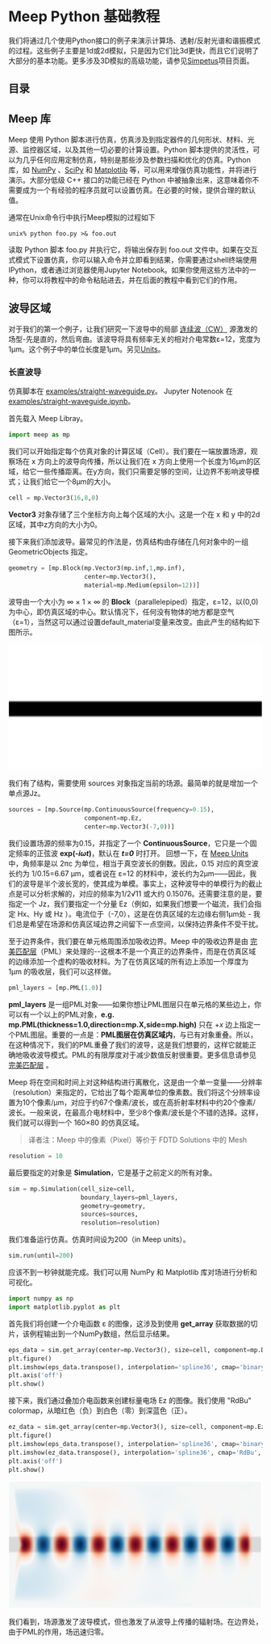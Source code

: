 # Meep Python 基础教程

我们将通过几个使用Python接口的例子来演示计算场、透射/反射光谱和谐振模式的过程。这些例子主要是1d或2d模拟，只是因为它们比3d更快，而且它们说明了大部分的基本功能。更多涉及3D模拟的高级功能，请参见[Simpetus](http://www.simpetus.com/projects.html)项目页面。

## 目录

## Meep 库

Meep 使用 Python 脚本进行仿真，仿真涉及到指定器件的几何形状、材料、光源、监控器区域，以及其他一切必要的计算设置。Python 脚本提供的灵活性，可以为几乎任何应用定制仿真，特别是那些涉及参数扫描和优化的仿真。Python库，如 [NumPy](http://www.numpy.org/) 、[SciPy](https://www.scipy.org/) 和 [Matplotlib](https://matplotlib.org/) 等，可以用来增强仿真功能性，并将进行演示。大部分低级 C++ 接口的功能已经在 Python 中被抽象出来，这意味着你不需要成为一个有经验的程序员就可以设置仿真。在必要的时候，提供合理的默认值。

通常在Unix命令行中执行Meep模拟的过程如下

``` shell
unix% python foo.py >& foo.out
```

读取 Python 脚本 foo.py 并执行它，将输出保存到 foo.out 文件中。如果在交互式模式下设置仿真，你可以输入命令并立即看到结果，你需要通过shell终端使用IPython，或者通过浏览器使用Jupyter Notebook。如果你使用这些方法中的一种，你可以将教程中的命令粘贴进去，并在后面的教程中看到它们的作用。

## 波导区域

对于我们的第一个例子，让我们研究一下波导中的局部 [连续波（CW）](https://en.wikipedia.org/wiki/Continuous_wave) 源激发的场型-先是直的，然后弯曲。该波导将具有频率无关的相对介电常数ε=12，宽度为1μm。这个例子中的单位长度是1μm。另见[Units](https://meep.readthedocs.io/en/latest/Introduction/#units-in-meep)。

### 长直波导

仿真脚本在 [examples/straight-waveguide.py](https://github.com/NanoComp/meep/blob/master/python/examples/straight-waveguide.py)。 Jupyter Notenook 在 [examples/straight-waveguide.ipynb](https://nbviewer.jupyter.org/github/NanoComp/meep/blob/master/python/examples/straight-waveguide.ipynb)。

首先载入 Meep Libray。

``` Python
import meep as mp
```

我们可以开始指定每个仿真对象的计算区域（Cell）。我们要在一端放置场源，观察场在 x 方向上的波导向传播，所以让我们在 x 方向上使用一个长度为16μm的区域，给它一些传播距离。在y方向，我们只需要足够的空间，让边界不影响波导模式；让我们给它一个8μm的大小。

``` Python
cell = mp.Vector3(16,8,0)
```

**Vector3** 对象存储了三个坐标方向上每个区域的大小。这是一个在 x 和 y 中的2d区域，其中z方向的大小为0。

接下来我们添加波导。最常见的作法是，仿真结构由存储在几何对象中的一组GeometricObjects 指定。

``` Python
geometry = [mp.Block(mp.Vector3(mp.inf,1,mp.inf),
                     center=mp.Vector3(),
                     material=mp.Medium(epsilon=12))]
```

波导由一个大小为 ∞ × 1 × ∞ 的 **Block**（parallelepiped）指定，ε=12，以(0,0)为中心，即仿真区域的中心。默认情况下，任何没有物体的地方都是空气（ε=1），当然这可以通过设置default_material变量来改变。由此产生的结构如下图所示。

![](./material/Python-Tutorial-wvg-straight-eps-000000.00.png)

我们有了结构，需要使用 sources 对象指定当前的场源。最简单的就是增加一个单点源Jz。

``` Python
sources = [mp.Source(mp.ContinuousSource(frequency=0.15),
                     component=mp.Ez,
                     center=mp.Vector3(-7,0))]
```

我们设置场源的频率为0.15，并指定了一个 **ContinuousSource**，它只是一个固定频率的正弦波 **exp(-*iωt*)**，默认在 ***t=0*** 时打开。 回想一下，在 [Meep Units](https://meep.readthedocs.io/en/latest/Introduction/#units-in-meep) 中，角频率是以 2πc 为单位，相当于真空波长的倒数。因此，0.15 对应的真空波长约为 1/0.15=6.67 μm，或者说在 ε=12 的材料中，波长约为2μm——因此，我们的波导是半个波长宽的，使其成为单模。事实上，这种波导中的单模行为的截止点是可以分析求解的，对应的频率为1/2√11 或大约 0.15076。还需要注意的是，要指定一个 Jz，我们要指定一个分量 Ez（例如，如果我们想要一个磁流，我们会指定 Hx、Hy 或 Hz ）。电流位于（-7,0），这是在仿真区域的左边缘右侧1μm处 - 我们总是希望在场源和仿真区域边界之间留下一点空间，以保持边界条件不受干扰。

至于边界条件，我们要在单元格周围添加吸收边界。Meep 中的吸收边界是由 [完美匹配层](https://meep.readthedocs.io/en/latest/Perfectly_Matched_Layer/)（PML）来处理的--这根本不是一个真正的边界条件，而是在仿真区域的边缘添加一个虚构的吸收材料。为了在仿真区域的所有边上添加一个厚度为 1μm 的吸收层，我们可以这样做。

``` Python
pml_layers = [mp.PML(1.0)]
```

**pml_layers** 是一组PML对象——如果你想让PML图层只在单元格的某些边上，你可以有一个以上的PML对象，**e.g. mp.PML(thickness=1.0,direction=mp.X,side=mp.high)** 只在 +*x* 边上指定一个PML图层。重要的一点是：**PML图层在仿真区域内**，与已有对象重叠。所以，在这种情况下，我们的PML重叠了我们的波导，这是我们想要的，这样它就能正确地吸收波导模式。PML的有限厚度对于减少数值反射很重要。更多信息请参见 [完美匹配层](https://meep.readthedocs.io/en/latest/Perfectly_Matched_Layer/) 。

Meep 将在空间和时间上对这种结构进行离散化，这是由一个单一变量——分辨率（resolution）来指定的，它给出了每个距离单位的像素数。我们将这个分辨率设置为10个像素/μm，对应于约67个像素/波长，或在高折射率材料中约20个像素/波长。一般来说，在最高介电材料中，至少8个像素/波长是个不错的选择。这样，我们就可以得到一个 160×80 的仿真区域。

> 译者注：Meep 中的像素（Pixel）等价于 FDTD Solutions 中的 Mesh

``` Python
resolution = 10
```

最后要指定的对象是 **Simulation**，它是基于之前定义的所有对象。

``` Python
sim = mp.Simulation(cell_size=cell,
                    boundary_layers=pml_layers,
                    geometry=geometry,
                    sources=sources,
                    resolution=resolution)
```

我们准备运行仿真。仿真时间设为200（in Meep units）。

``` Python
sim.run(until=200)
```

应该不到一秒钟就能完成。我们可以用 NumPy 和 Matplotlib 库对场进行分析和可视化。

``` Python
import numpy as np
import matplotlib.pyplot as plt
```

首先我们将创建一个介电函数 ε 的图像，这涉及到使用 **get_array** 获取数据的切片，该例程输出到一个NumPy数组，然后显示结果。

``` Python
eps_data = sim.get_array(center=mp.Vector3(), size=cell, component=mp.Dielectric)
plt.figure()
plt.imshow(eps_data.transpose(), interpolation='spline36', cmap='binary')
plt.axis('off')
plt.show()
```

接下来，我们通过叠加介电函数来创建标量电场 Ez 的图像。我们使用 "RdBu" colormap，从暗红色（负）到白色（零）到深蓝色（正）。

``` Python
ez_data = sim.get_array(center=mp.Vector3(), size=cell, component=mp.Ez)
plt.figure()
plt.imshow(eps_data.transpose(), interpolation='spline36', cmap='binary')
plt.imshow(ez_data.transpose(), interpolation='spline36', cmap='RdBu', alpha=0.9)
plt.axis('off')
plt.show()
```

![](./material/Python-Tutorial-wvg-straight-ez-000200.00.png)

我们看到，场源激发了波导模式，但也激发了从波导上传播的辐射场。在边界处，由于PML的作用，场迅速归零。
